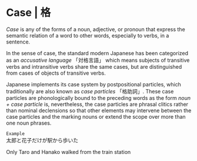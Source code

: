 # Case | 格

_Case_ is any of the forms of a noun, adjective, or pronoun that express
the semantic relation of a word to other words, especially to verbs, in
a sentence.

In the sense of case, the standard modern Japanese has been categorized
as an _accusative language_ 「対格言語」 which means subjects of transitive
verbs and intransitive verbs share the same cases, but are distinguished
from cases of objects of transitive verbs.

Japanese implements its case system by postpositional particles, which
traditionally are also known as _case particles_ 「格助詞」. These case
particles are phonologically bound to the preceding words as the form
_noun + case particle_ is, nevertheless, the case particles are phrasal
clitics rather than nominal declensions so that other elements may
intervene between the case particles and the marking nouns or extend the
scope over more than one noun phrases.

  `Example`                                       
太郎と花子だけが駅から歩いた                                    
                                                  
Only Taro and Hanako walked from the train station
